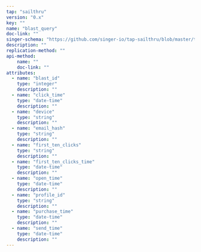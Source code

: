 ```yaml
---
tap: "sailthru"
version: "0.x"
key: ""
name: "blast_query"
doc-link: ""
singer-schema: "https://github.com/singer-io/tap-sailthru/blob/master/tap_sailthru/schemas/blast_query.json"
description: ""
replication-method: ""
api-method:
    name: ""
    doc-link: ""
attributes:
  - name: "blast_id"
    type: "integer"
    description: ""
  - name: "click_time"
    type: "date-time"
    description: ""
  - name: "device"
    type: "string"
    description: ""
  - name: "email_hash"
    type: "string"
    description: ""
  - name: "first_ten_clicks"
    type: "string"
    description: ""
  - name: "first_ten_clicks_time"
    type: "date-time"
    description: ""
  - name: "open_time"
    type: "date-time"
    description: ""
  - name: "profile_id"
    type: "string"
    description: ""
  - name: "purchase_time"
    type: "date-time"
    description: ""
  - name: "send_time"
    type: "date-time"
    description: ""
---
```

